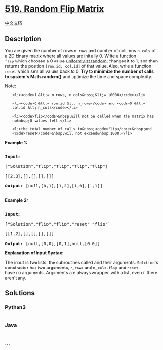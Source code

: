 # [519. Random Flip Matrix](https://leetcode.com/problems/random-flip-matrix)

[中文文档](/solution/0500-0599/0519.Random%20Flip%20Matrix/README.md)

## Description

<p>You are given the number of rows <code>n_rows</code>&nbsp;and number of columns <code>n_cols</code>&nbsp;of a&nbsp;2D&nbsp;binary matrix&nbsp;where all values are initially 0.&nbsp;Write a function <code>flip</code>&nbsp;which chooses&nbsp;a 0 value&nbsp;<a href="https://en.wikipedia.org/wiki/Discrete_uniform_distribution" target="_blank">uniformly at random</a>,&nbsp;changes it to 1,&nbsp;and then returns the position <code>[row.id, col.id]</code> of that value. Also, write a function <code>reset</code> which sets all values back to 0.&nbsp;<strong>Try to minimize the number of calls to system&#39;s Math.random()</strong> and optimize the time and&nbsp;space complexity.</p>

<p>Note:</p>

<ol>

    <li><code>1 &lt;= n_rows, n_cols&nbsp;&lt;= 10000</code></li>

    <li><code>0 &lt;= row.id &lt; n_rows</code> and <code>0 &lt;= col.id &lt; n_cols</code></li>

    <li><code>flip</code>&nbsp;will not be called when the matrix has no&nbsp;0 values left.</li>

    <li>the total number of calls to&nbsp;<code>flip</code>&nbsp;and <code>reset</code>&nbsp;will not exceed&nbsp;1000.</li>

</ol>

<p><strong>Example 1:</strong></p>

<pre>

<strong>Input: 

</strong><span id="example-input-1-1">[&quot;Solution&quot;,&quot;flip&quot;,&quot;flip&quot;,&quot;flip&quot;,&quot;flip&quot;]

</span><span id="example-input-1-2">[[2,3],[],[],[],[]]</span>

<strong>Output: </strong><span id="example-output-1">[null,[0,1],[1,2],[1,0],[1,1]]</span>

</pre>

<div>

<p><strong>Example 2:</strong></p>

<pre>

<strong>Input: 

</strong><span id="example-input-2-1">[&quot;Solution&quot;,&quot;flip&quot;,&quot;flip&quot;,&quot;reset&quot;,&quot;flip&quot;]

</span><span id="example-input-2-2">[[1,2],[],[],[],[]]</span>

<strong>Output: </strong><span id="example-output-2">[null,[0,0],[0,1],null,[0,0]]</span></pre>

</div>

<p><strong>Explanation of Input Syntax:</strong></p>

<p>The input is two lists:&nbsp;the subroutines called&nbsp;and their&nbsp;arguments. <code>Solution</code>&#39;s constructor&nbsp;has two arguments, <code>n_rows</code> and <code>n_cols</code>.&nbsp;<code>flip</code>&nbsp;and <code>reset</code> have&nbsp;no&nbsp;arguments.&nbsp;Arguments&nbsp;are&nbsp;always wrapped with a list, even if there aren&#39;t any.</p>

## Solutions

<!-- tabs:start -->

### **Python3**

```python

```

### **Java**

```java

```

### **...**

```

```

<!-- tabs:end -->
